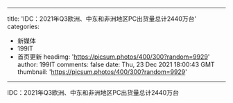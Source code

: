 
---
title: 'IDC：2021年Q3欧洲、中东和非洲地区PC出货量总计2440万台'
categories: 
 - 新媒体
 - 199IT
 - 首页更新
headimg: 'https://picsum.photos/400/300?random=9929'
author: 199IT
comments: false
date: Thu, 23 Dec 2021 18:00:43 GMT
thumbnail: 'https://picsum.photos/400/300?random=9929'
---

<div>   
IDC：2021年Q3欧洲、中东和非洲地区PC出货量总计2440万台  
</div>
            